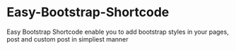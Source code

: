Easy-Bootstrap-Shortcode
========================

Easy Bootstrap Shortcode enable you to add bootstrap styles in your pages, post and custom post in simpliest manner
